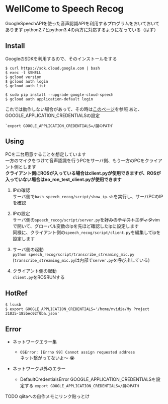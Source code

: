 # WellCome to Speech Recog
GoogleSpeechAPIを使った音声認識APIを利用するプログラムをおいておいてあります
python2.7とpython3.4の両方に対応するようになっている（はず）

## Install
GoogleのSDKを利用するので、そのインストールをする
~~~
$ curl https://sdk.cloud.google.com | bash
$ exec -l $SHELL
$ gcloud version
$ gcloud auth login
$ gcloud auth list

$ sudo pip install --upgrade google-cloud-speech
$ gcloud auth application-default login
~~~
これでは動作しない場合があって、その時は[このページ](https://qiita.com/j-un/items/dc46b3b766a7afb4080c)を参照
あと、GOOGLE_APPLICATION_CREDENTIALSの設定
~~~
`export GOOGLE_APPLICATION_CREDENTIALS=/鍵のPATH`
~~~

## Using
PCを二台用意することを想定しています  
一方のマイクをつけて音声認識を行うPCをサーバ側、もう一方のPCをクライアント側とします  
**クライアント側にROSが入っている場合はclient.pyが使用できますが、ROSが入っていない場合はno_ron_test_client.pyが使用できます**  

1. IPの確認  
サーバ側で`bash speech_recog/script/show_ip.sh`を実行し、サーバPCのIPを確認  

2. IPの設定  
サーバ側の`speech_recog/script/server.py`を~~好みのテキストエディタ~~vimで開いて、グローバル変数のipを先ほど確認したipに設定します  
同様に、クライアント側の`speech_recog/script/client.py`を編集してipを設定します  

3. サーバ側の起動  
`python speech_recog/script/transcribe_streaming_mic.py`
(`transcribe_streaming_mic.py`は内部で`server.py`を呼び出している)  
4. クライアント側の起動  
`client.py`をROSRUNする

## HotRef
~~~
$ lsusb
$ export GOOGLE_APPLICATION_CREDENTIALS='/home/nvidia/My Project 31035-185bec02f0ba.json'
~~~

## Error
- ネットワークエラー集
  - `OSError: [Errno 99] Cannot assign requested address`  
      ネット繋がってないよ〜 :sob:  

- ネットワーク以外のエラー
  - DefaultCredentialsError
    GOOGLE_APPLICATION_CREDENTIALSを設定する
    `export GOOGLE_APPLICATION_CREDENTIALS=/鍵のPATH`

TODO qiitaへの自作メモにリンク貼っとけ
